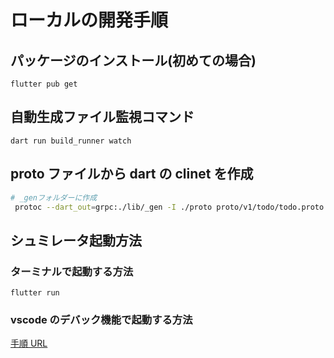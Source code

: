 # ローカルの開発手順

## パッケージのインストール(初めての場合)

```
flutter pub get
```

## 自動生成ファイル監視コマンド

```
dart run build_runner watch
```

## proto ファイルから dart の clinet を作成

```bash
# _genフォルダーに作成
 protoc --dart_out=grpc:./lib/_gen -I ./proto proto/v1/todo/todo.proto
```

## シュミレータ起動方法

### ターミナルで起動する方法

```
flutter run
```

### vscode のデバック機能で起動する方法

[手順 URL](https://ouni.jp/blog/flutter-vscode/)
